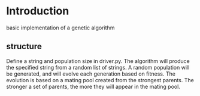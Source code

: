 # Introduction
basic implementation of a genetic algorithm

## structure
Define a string and population size in driver.py. The algorithm will produce the specified string from a random list of strings. 
A random population will be generated, and will evolve each generation based on fitness. The evolution is based on a mating pool created from the strongest parents. The stronger a set of parents, the more they will appear in the mating pool. 


